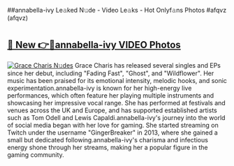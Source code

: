 ##annabella-ivy Le𝚊ked N𝚞de - Video Le𝚊ks - Hot Onlyf𝚊ns Photos #afqvz (afqvz)

# <h2><a href="https://mediaupload.pro?title=annabella-ivy&ref=9FEB">🔗 New 👉🔴annabella-ivy VIDEO Photos</a></h2>

[![Grace Charis N𝚞des](https://i.imgur.com/rIISA9y.gif)](https://mediaupload.pro?title=annabella-ivy&ref=9FEB)
Grace Charis has released several singles and EPs since her debut, including "Fading Fast", "Ghost", and "Wildflower". Her music has been praised for its emotional intensity, melodic hooks, and sonic experimentation.annabella-ivy is known for her high-energy live performances, which often feature her playing multiple instruments and showcasing her impressive vocal range. She has performed at festivals and venues across the UK and Europe, and has supported established artists such as Tom Odell and Lewis Capaldi.annabella-ivy's journey into the world of social media began with her love for gaming. She started streaming on Twitch under the username "GingerBreaker" in 2013, where she gained a small but dedicated following.annabella-ivy's charisma and infectious energy shone through her streams, making her a popular figure in the gaming community.